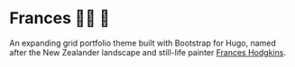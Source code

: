 # Frances :woman_artist: :art:
An expanding grid portfolio theme built with Bootstrap for Hugo, named after the New Zealander landscape and still-life painter [Frances Hodgkins](https://www.franceshodgkins.com/).
